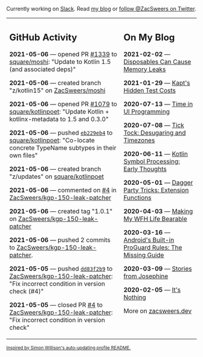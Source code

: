 Currently working on [Slack](https://slack.com/). Read [my blog](https://zacsweers.dev/) or [follow @ZacSweers on Twitter](https://twitter.com/ZacSweers).

<table><tr><td valign="top" width="60%">

## GitHub Activity
<!-- githubActivity starts -->
**2021-05-06** — opened PR [#1339](https://api.github.com/repos/square/moshi/pulls/1339) to [square/moshi](https://api.github.com/repos/square/moshi): "Update to Kotlin 1.5 (and associated deps)"

**2021-05-06** — created branch "z/kotlin15" on [ZacSweers/moshi](https://api.github.com/repos/ZacSweers/moshi)

**2021-05-06** — opened PR [#1079](https://api.github.com/repos/square/kotlinpoet/pulls/1079) to [square/kotlinpoet](https://api.github.com/repos/square/kotlinpoet): "Update Kotlin + kotlinx-metadata to 1.5 and 0.3.0"

**2021-05-06** — pushed [`eb229eb4`](https://github.com/square/kotlinpoet/commit/eb229eb489770e026dc83efed481d4b04a09a8c6) to [square/kotlinpoet](https://api.github.com/repos/square/kotlinpoet): "Co-locate concrete TypeName subtypes in their own files"

**2021-05-06** — created branch "z/updates" on [square/kotlinpoet](https://api.github.com/repos/square/kotlinpoet)

**2021-05-06** — commented on [#4](https://github.com/ZacSweers/kgp-150-leak-patcher/pull/4#issuecomment-833208229) in [ZacSweers/kgp-150-leak-patcher](https://api.github.com/repos/ZacSweers/kgp-150-leak-patcher)

**2021-05-06** — created tag "1.0.1" on [ZacSweers/kgp-150-leak-patcher](https://api.github.com/repos/ZacSweers/kgp-150-leak-patcher)

**2021-05-06** — pushed 2 commits to [ZacSweers/kgp-150-leak-patcher](https://api.github.com/repos/ZacSweers/kgp-150-leak-patcher).

**2021-05-05** — pushed [`dd83f2b9`](https://github.com/ZacSweers/kgp-150-leak-patcher/commit/dd83f2b9dd4d3358d28fe55741d010c3a5011faf) to [ZacSweers/kgp-150-leak-patcher](https://api.github.com/repos/ZacSweers/kgp-150-leak-patcher): "Fix incorrect condition in version check (#4)"

**2021-05-05** — closed PR [#4](https://api.github.com/repos/ZacSweers/kgp-150-leak-patcher/pulls/4) to [ZacSweers/kgp-150-leak-patcher](https://api.github.com/repos/ZacSweers/kgp-150-leak-patcher): "Fix incorrect condition in version check"
<!-- githubActivity ends -->
</td><td valign="top" width="40%">

## On My Blog
<!-- blog starts -->
**2021-02-02** — [Disposables Can Cause Memory Leaks](https://www.zacsweers.dev/disposables-can-cause-memory-leaks/)

**2021-01-29** — [Kapt's Hidden Test Costs](https://www.zacsweers.dev/kapts-hidden-test-costs/)

**2020-07-13** — [Time in UI Programming](https://www.zacsweers.dev/time-in-ui/)

**2020-07-08** — [Tick Tock: Desugaring and Timezones](https://www.zacsweers.dev/ticktock-desugaring-timezones/)

**2020-06-11** — [Kotlin Symbol Processing: Early Thoughts](https://www.zacsweers.dev/kotlin-symbol-processor-early-thoughts/)

**2020-05-01** — [Dagger Party Tricks: Extension Functions](https://www.zacsweers.dev/dagger-party-tricks-extension-functions/)

**2020-04-03** — [Making My WFH Life Bearable](https://www.zacsweers.dev/making-wfh-life-bearable/)

**2020-03-16** — [Android's Built-in ProGuard Rules: The Missing Guide](https://www.zacsweers.dev/android-proguard-rules/)

**2020-03-09** — [Stories from Josephine](https://www.zacsweers.dev/stories-from-josephine/)

**2020-02-05** — [It's Nothing](https://www.zacsweers.dev/its-nothing/)
<!-- blog ends -->
More on [zacsweers.dev](https://zacsweers.dev/)
</td></tr></table>

<sub><a href="https://simonwillison.net/2020/Jul/10/self-updating-profile-readme/">Inspired by Simon Willison's auto-updating profile README.</a></sub>